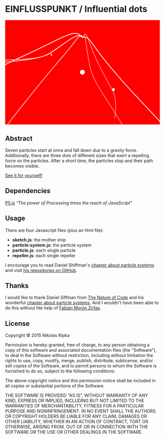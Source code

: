# EINFLUSSPUNKT / Influential dots

![The algorithm in action](Algorithmus5.2.png)

## Abstract
Seven particles start at once and fall down due to a gravity force. Additionally, there are three dots of different sizes that exert a repelling force on the particles. After a short time, the particles stop and their path becomes visible.

[See it for yourself!](http://nikoripka.github.io/einflusspunkt/)

## Dependencies
[P5.js](http://p5js.org/) _"The power of Processing times the reach of JavaScript"_

## Usage
There are four Javascript files (plus an html file):
- **sketch.js**: the mother ship
- **particle:system.js**: the particle system
- **particle.js**: each single particle
- **repeller.js**: each single repeller

I encourage you to read Daniel Shiffman's [chapter about particle systems](http://natureofcode.com/book/chapter-4-particle-systems/) and visit [his repositories on GitHub](https://github.com/shiffman/The-Nature-of-Code-Examples/tree/master/chp04_systems/NOC_4_07_ParticleSystemForcesRepeller).

## Thanks
I would like to thank Daniel Siffman from [The Nature of Code](http://natureofcode.com/) and his wonderful [chapter about particle systems](http://natureofcode.com/book/chapter-4-particle-systems/). And I wouldn't have been able to do this without hte help of [Fabian Morón Zirfas](https://github.com/fabiantheblind).

## License
Copyright © 2015 Nikolas Ripka

Permission is hereby granted, free of charge, to any person obtaining a copy
of this software and associated documentation files (the "Software"), to deal
in the Software without restriction, including without limitation the rights
to use, copy, modify, merge, publish, distribute, sublicense, and/or sell
copies of the Software, and to permit persons to whom the Software is
furnished to do so, subject to the following conditions:

The above copyright notice and this permission notice shall be included in all
copies or substantial portions of the Software.

THE SOFTWARE IS PROVIDED "AS IS", WITHOUT WARRANTY OF ANY KIND, EXPRESS OR
IMPLIED, INCLUDING BUT NOT LIMITED TO THE WARRANTIES OF MERCHANTABILITY,
FITNESS FOR A PARTICULAR PURPOSE AND NONINFRINGEMENT. IN NO EVENT SHALL THE
AUTHORS OR COPYRIGHT HOLDERS BE LIABLE FOR ANY CLAIM, DAMAGES OR OTHER
LIABILITY, WHETHER IN AN ACTION OF CONTRACT, TORT OR OTHERWISE, ARISING FROM,
OUT OF OR IN CONNECTION WITH THE SOFTWARE OR THE USE OR OTHER DEALINGS IN THE
SOFTWARE.
